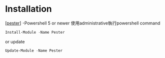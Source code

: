 # Installation
[[pester]]
-Powershell 5 or newer
使用administrative執行powershell command
````Powershell
Install-Module -Name Pester
````
or update
````Powershell
Update-Module -Name Pester
````

[//begin]: # "Autogenerated link references for markdown compatibility"
[pester]: pester.md "Pester"
[//end]: # "Autogenerated link references"